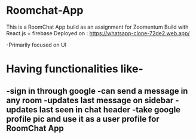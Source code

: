 # Roomchat-App

This is a RoomChat App build as an assignment for Zoomentum
Build with React.js + firebase
Deployed on : https://whatsapp-clone-72de2.web.app/


-Primarily focused on UI
# Having functionalities like-
-sign in through google
-can send a message in any room
-updates last message on sidebar
-updates last seen in chat header
-take google profile pic and use it as a user profile for RoomChat App
-
